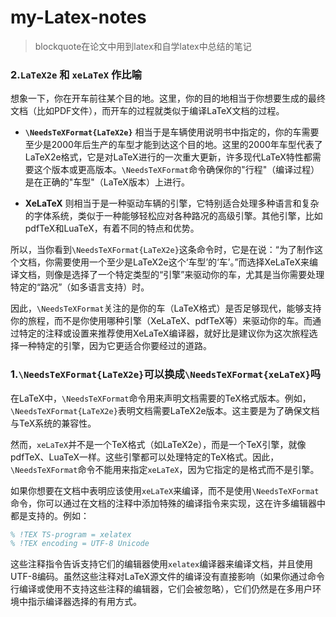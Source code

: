 # my-Latex-notes
> blockquote在论文中用到latex和自学latex中总结的笔记

### 2.`LaTeX2e` 和 `xeLaTeX` 作比喻

想象一下，你在开车前往某个目的地。这里，你的目的地相当于你想要生成的最终文档（比如PDF文件），而开车的过程就类似于编译LaTeX文档的过程。

- **`\NeedsTeXFormat{LaTeX2e}`** 相当于是车辆使用说明书中指定的，你的车需要至少是2000年后生产的车型才能到达这个目的地。这里的2000年车型代表了LaTeX2e格式，它是对LaTeX进行的一次重大更新，许多现代LaTeX特性都需要这个版本或更高版本。`\NeedsTeXFormat`命令确保你的"行程"（编译过程）是在正确的"车型"（LaTeX版本）上进行。

- **XeLaTeX** 则相当于是一种驱动车辆的引擎，它特别适合处理多种语言和复杂的字体系统，类似于一种能够轻松应对各种路况的高级引擎。其他引擎，比如pdfTeX和LuaTeX，有着不同的特点和优势。

所以，当你看到`\NeedsTeXFormat{LaTeX2e}`这条命令时，它是在说：“为了制作这个文档，你需要使用一个至少是LaTeX2e这个‘车型’的‘车’。”而选择XeLaTeX来编译文档，则像是选择了一个特定类型的“引擎”来驱动你的车，尤其是当你需要处理特定的“路况”（如多语言支持）时。

因此，`\NeedsTeXFormat`关注的是你的车（LaTeX格式）是否足够现代，能够支持你的旅程，而不是你使用哪种引擎（XeLaTeX、pdfTeX等）来驱动你的车。而通过特定的注释或设置来推荐使用XeLaTeX编译器，就好比是建议你为这次旅程选择一种特定的引擎，因为它更适合你要经过的道路。


### 1.`\NeedsTeXFormat{LaTeX2e}`可以换成`\NeedsTeXFormat{xeLaTeX}`吗

在LaTeX中，`\NeedsTeXFormat`命令用来声明文档需要的TeX格式版本。例如，`\NeedsTeXFormat{LaTeX2e}`表明文档需要LaTeX2e版本。这主要是为了确保文档与TeX系统的兼容性。

然而，`xeLaTeX`并不是一个TeX格式（如LaTeX2e），而是一个TeX引擎，就像pdfTeX、LuaTeX一样。这些引擎都可以处理特定的TeX格式。因此，`\NeedsTeXFormat`命令不能用来指定`xeLaTeX`，因为它指定的是格式而不是引擎。

如果你想要在文档中表明应该使用`xeLaTeX`来编译，而不是使用`\NeedsTeXFormat`命令，你可以通过在文档的注释中添加特殊的编译指令来实现，这在许多编辑器中都是支持的。例如：

```latex
% !TEX TS-program = xelatex
% !TEX encoding = UTF-8 Unicode
```

这些注释指令告诉支持它们的编辑器使用`xelatex`编译器来编译文档，并且使用UTF-8编码。虽然这些注释对LaTeX源文件的编译没有直接影响（如果你通过命令行编译或使用不支持这些注释的编辑器，它们会被忽略），它们仍然是在多用户环境中指示编译器选择的有用方式。




